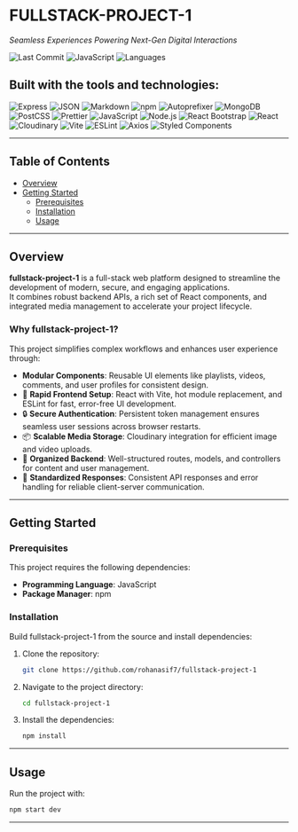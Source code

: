 # FULLSTACK-PROJECT-1

_Seamless Experiences Powering Next-Gen Digital Interactions_

![Last Commit](https://img.shields.io/github/last-commit/rohanasif17/fullstack-project-1)
![JavaScript](https://img.shields.io/badge/javascript-94.1%25-blue)
![Languages](https://img.shields.io/github/languages/count/rohanasif17/fullstack-project-1)

## Built with the tools and technologies:

![Express](https://img.shields.io/badge/Express-black?style=flat&logo=express)
![JSON](https://img.shields.io/badge/JSON-000000?style=flat&logo=json)
![Markdown](https://img.shields.io/badge/Markdown-000000?style=flat&logo=markdown)
![npm](https://img.shields.io/badge/npm-CB3837?style=flat&logo=npm&logoColor=white)
![Autoprefixer](https://img.shields.io/badge/Autoprefixer-DD3735?style=flat&logo=autoprefixer&logoColor=white)
![MongoDB](https://img.shields.io/badge/MongoDB-4EA94B?style=flat&logo=mongodb&logoColor=white)
![PostCSS](https://img.shields.io/badge/PostCSS-DD3A0A?style=flat&logo=postcss&logoColor=white)
![Prettier](https://img.shields.io/badge/Prettier-F7B93E?style=flat&logo=prettier&logoColor=black)
![JavaScript](https://img.shields.io/badge/JavaScript-F7DF1E?style=flat&logo=javascript&logoColor=black)
![Node.js](https://img.shields.io/badge/Node.js-43853D?style=flat&logo=node.js&logoColor=white)
![React Bootstrap](https://img.shields.io/badge/React%20Bootstrap-41E0FD?style=flat&logo=react&logoColor=white)
![React](https://img.shields.io/badge/React-20232A?style=flat&logo=react&logoColor=61DAFB)
![Cloudinary](https://img.shields.io/badge/Cloudinary-3448C5?style=flat&logo=cloudinary&logoColor=white)
![Vite](https://img.shields.io/badge/Vite-646CFF?style=flat&logo=vite&logoColor=FFD62E)
![ESLint](https://img.shields.io/badge/ESLint-4B32C3?style=flat&logo=eslint&logoColor=white)
![Axios](https://img.shields.io/badge/Axios-5A29E4?style=flat&logo=axios&logoColor=white)
![Styled Components](https://img.shields.io/badge/styled--components-DB7093?style=flat&logo=styled-components&logoColor=white)

---

## Table of Contents
- [Overview](#overview)
- [Getting Started](#getting-started)
  - [Prerequisites](#prerequisites)
  - [Installation](#installation)
  - [Usage](#usage)

---

## Overview

**fullstack-project-1** is a full-stack web platform designed to streamline the development of modern, secure, and engaging applications.  
It combines robust backend APIs, a rich set of React components, and integrated media management to accelerate your project lifecycle.

### Why fullstack-project-1?
This project simplifies complex workflows and enhances user experience through:

- **Modular Components**: Reusable UI elements like playlists, videos, comments, and user profiles for consistent design.
- 🚀 **Rapid Frontend Setup**: React with Vite, hot module replacement, and ESLint for fast, error-free UI development.
- 🔒 **Secure Authentication**: Persistent token management ensures seamless user sessions across browser restarts.
- 📦 **Scalable Media Storage**: Cloudinary integration for efficient image and video uploads.
- 📂 **Organized Backend**: Well-structured routes, models, and controllers for content and user management.
- 📑 **Standardized Responses**: Consistent API responses and error handling for reliable client-server communication.

---

## Getting Started

### Prerequisites

This project requires the following dependencies:

- **Programming Language**: JavaScript
- **Package Manager**: npm

### Installation

Build fullstack-project-1 from the source and install dependencies:

1. Clone the repository:
    ```bash
    git clone https://github.com/rohanasif7/fullstack-project-1
    ```

2. Navigate to the project directory:
    ```bash
    cd fullstack-project-1
    ```

3. Install the dependencies:
    ```bash
    npm install
    ```

---

## Usage

Run the project with:

```bash
npm start dev
```

---

